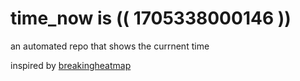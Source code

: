 # time_now is (( 1705338000146 ))

an automated repo that shows the currnent time

inspired by [breakingheatmap](https://github.com/breakingheatmap/breakingheatmap)